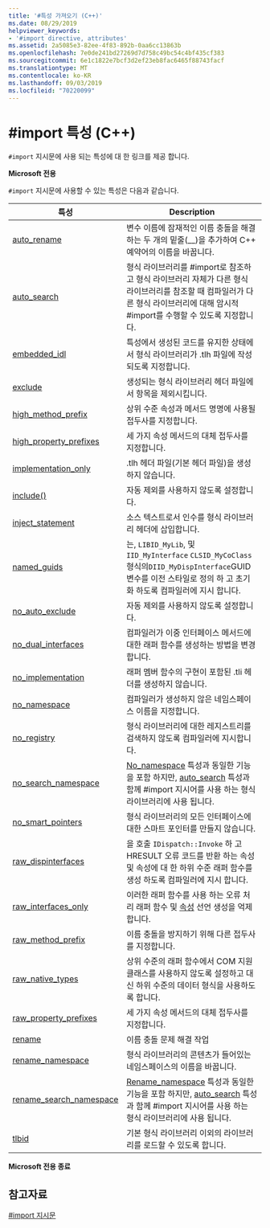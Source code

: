 ```yaml
---
title: '#특성 가져오기 (C++)'
ms.date: 08/29/2019
helpviewer_keywords:
- '#import directive, attributes'
ms.assetid: 2a5085e3-82ee-4f83-892b-0aa6cc13863b
ms.openlocfilehash: 7e0de241bd27269d7d758c49bc54c4bf435cf383
ms.sourcegitcommit: 6e1c1822e7bcf3d2ef23eb8fac6465f88743facf
ms.translationtype: MT
ms.contentlocale: ko-KR
ms.lasthandoff: 09/03/2019
ms.locfileid: "70220099"
---
```

# <a name="import-attributes-c"></a>#import 특성 (C++)

`#import` 지시문에 사용 되는 특성에 대 한 링크를 제공 합니다.

**Microsoft 전용**

`#import` 지시문에 사용할 수 있는 특성은 다음과 같습니다.

|특성|Description|
|---------------|-----------------|
|[auto_rename](../preprocessor/auto-rename.md)|변수 이름에 잠재적인 이름 충돌을 해결하는 두 개의 밑줄(__)을 추가하여 C++ 예약어의 이름을 바꿉니다.|
|[auto_search](../preprocessor/auto-search.md)|형식 라이브러리를 #import로 참조하고 형식 라이브러리 자체가 다른 형식 라이브러리를 참조할 때 컴파일러가 다른 형식 라이브러리에 대해 암시적 #import를 수행할 수 있도록 지정합니다.|
|[embedded_idl](../preprocessor/embedded-idl.md)|특성에서 생성된 코드를 유지한 상태에서 형식 라이브러리가 .tlh 파일에 작성되도록 지정합니다.|
|[exclude](../preprocessor/exclude-hash-import.md)|생성되는 형식 라이브러리 헤더 파일에서 항목을 제외시킵니다.|
|[high_method_prefix](../preprocessor/high-method-prefix.md)|상위 수준 속성과 메서드 명명에 사용될 접두사를 지정합니다.|
|[high_property_prefixes](../preprocessor/high-property-prefixes.md)|세 가지 속성 메서드의 대체 접두사를 지정합니다.|
|[implementation_only](../preprocessor/implementation-only.md)|.tlh 헤더 파일(기본 헤더 파일)을 생성하지 않습니다.|
|[include()](../preprocessor/include-parens.md)|자동 제외를 사용하지 않도록 설정합니다.|
|[inject_statement](../preprocessor/inject-statement.md)|소스 텍스트로서 인수를 형식 라이브러리 헤더에 삽입합니다.|
|[named_guids](../preprocessor/named-guids.md)|는, `LIBID_MyLib`, 및 `IID_MyInterface` `CLSID_MyCoClass` 형식의`DIID_MyDispInterface`GUID 변수를 이전 스타일로 정의 하 고 초기화 하도록 컴파일러에 지시 합니다.|
|[no_auto_exclude](../preprocessor/no-auto-exclude.md)|자동 제외를 사용하지 않도록 설정합니다.|
|[no_dual_interfaces](../preprocessor/no-dual-interfaces.md)|컴파일러가 이중 인터페이스 메서드에 대한 래퍼 함수를 생성하는 방법을 변경합니다.|
|[no_implementation](../preprocessor/no-implementation.md)|래퍼 멤버 함수의 구현이 포함된 .tli 헤더를 생성하지 않습니다.|
|[no_namespace](../preprocessor/no-namespace.md)|컴파일러가 생성하지 않은 네임스페이스 이름을 지정합니다.|
|[no_registry](../preprocessor/no-registry.md)|형식 라이브러리에 대한 레지스트리를 검색하지 않도록 컴파일러에 지시합니다.|
|[no_search_namespace](../preprocessor/no-search-namespace.md)|[No_namespace](../preprocessor/no-namespace.md) 특성과 동일한 기능을 포함 하지만, [auto_search](../preprocessor/auto-search.md) 특성과 함께 #import 지시어를 사용 하는 형식 라이브러리에 사용 됩니다.|
|[no_smart_pointers](../preprocessor/no-smart-pointers.md)|형식 라이브러리의 모든 인터페이스에 대한 스마트 포인터를 만들지 않습니다.|
|[raw_dispinterfaces](../preprocessor/raw-dispinterfaces.md)|을 호출 `IDispatch::Invoke` 하 고 HRESULT 오류 코드를 반환 하는 속성 및 속성에 대 한 하위 수준 래퍼 함수를 생성 하도록 컴파일러에 지시 합니다.|
|[raw_interfaces_only](../preprocessor/raw-interfaces-only.md)|이러한 래퍼 함수를 사용 하는 오류 처리 래퍼 함수 및 [속성](../cpp/property-cpp.md) 선언 생성을 억제 합니다.|
|[raw_method_prefix](../preprocessor/raw-method-prefix.md)|이름 충돌을 방지하기 위해 다른 접두사를 지정합니다.|
|[raw_native_types](../preprocessor/raw-native-types.md)|상위 수준의 래퍼 함수에서 COM 지원 클래스를 사용하지 않도록 설정하고 대신 하위 수준의 데이터 형식을 사용하도록 합니다.|
|[raw_property_prefixes](../preprocessor/raw-property-prefixes.md)|세 가지 속성 메서드의 대체 접두사를 지정합니다.|
|[rename](../preprocessor/rename-hash-import.md)|이름 충돌 문제 해결 작업|
|[rename_namespace](../preprocessor/rename-namespace.md)|형식 라이브러리의 콘텐츠가 들어있는 네임스페이스의 이름을 바꿉니다.|
|[rename_search_namespace](../preprocessor/rename-search-namespace.md)|[Rename_namespace](../preprocessor/rename-namespace.md) 특성과 동일한 기능을 포함 하지만, [auto_search](../preprocessor/auto-search.md) 특성과 함께 #import 지시어를 사용 하는 형식 라이브러리에 사용 됩니다.|
|[tlbid](../preprocessor/tlbid.md)|기본 형식 라이브러리 이외의 라이브러리를 로드할 수 있도록 합니다.|

**Microsoft 전용 종료**

## <a name="see-also"></a>참고자료

[#import 지시문](../preprocessor/hash-import-directive-cpp.md)